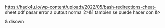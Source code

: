 https://hack4u.io/wp-content/uploads/2022/05/bash-redirections-cheat-sheet.pdf
pasar error  a output normal 2>&1 tambien se puede hacer con &>

& disown